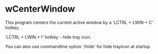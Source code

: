 # wCenterWindow
This program centers the current active window by a 'LCTRL + LWIN + C' hotkey.

'LCTRL + LWIN + I' hotkey - hide tray icon.

You can also use commandline option '/hide' for hide trayicon at startup.
